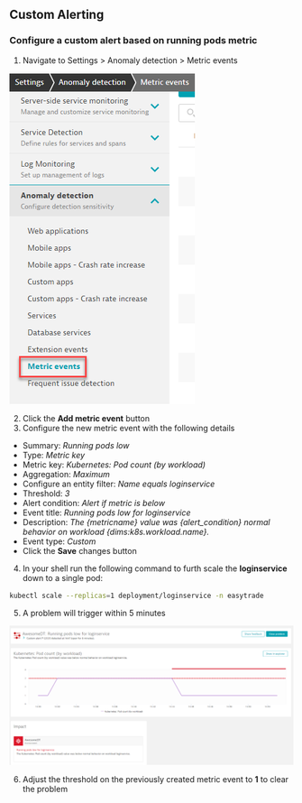 ## Custom Alerting

### Configure a custom alert based on running pods metric

1. Navigate to Settings > Anomaly detection > Metric events

![metric_events](../../../assets/images/k8s_metric_events.png)

2. Click the **Add metric event** button
3. Configure the new metric event with the following details
- Summary: *Running pods low*
- Type: *Metric key*
- Metric key: *Kubernetes: Pod count (by workload)*
- Aggregation: *Maximum*
- Configure an entity filter: *Name equals loginservice*
- Threshold: *3*
- Alert condition: *Alert if metric is below*
- Event title: *Running pods low for loginservice*
- Description: *The {metricname} value was {alert_condition} normal behavior on workload {dims:k8s.workload.name}.*
- Event type: *Custom*
- Click the **Save** changes button
4. In your shell run the following command to furth scale the **loginservice** down to a single pod:

```bash
kubectl scale --replicas=1 deployment/loginservice -n easytrade
```

5. A problem will trigger within 5 minutes

![metric_problem](../../../assets/images/k8s_metric_problem.png)

6. Adjust the threshold on the previously created metric event to **1** to clear the problem
